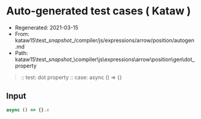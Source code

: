 # Auto-generated test cases ( Kataw )
- Regenerated: 2021-03-15
- From: kataw15\test\__snapshot__/compiler/js/expressions/arrow/position/autogen.md
- Path: kataw15\test\__snapshot__\compiler\js\expressions\arrow\position\gen\dot_property
> :: test: dot property
> :: case: async () => {}
## Input

`````js
async () => {}.x
`````
